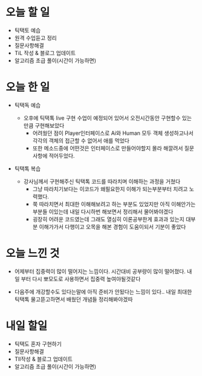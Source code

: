 # 오늘 할 일

- 틱택토 예습
- 원격 수업듣고 정리 
- 질문사항해결
- TiL 작성 & 블로그 업데이트
- 알고리즘 초급 풀이(시간이 가능하면)



# 오늘 한 일

- 틱택독 예습
  - 오후에 틱택톡 live 구현 수업이 예정되어 있어서 오전시간동안 구현할수 있는 만큼 구현해보았다
    - 어려웠던 점이 Player인터페이스로 Ai와 Human 모두 객체 생성하고나서 각각의 객체의 접근할 수 없어서 애를 먹었다
    - 또한 메소드중에 어떤것은 인터페이스로 만들어야할지 몰라 해깔려서 질문사항에 적어두었다.

- 틱택톡 복습

  - 강사님께서 구현해주신 틱택톡 코드를 따라치며 이해하는 과정을 거쳤다
    - 그냥 따라치기보다는 이코드가 왜필요한지 이해가 되는부분부터 치려고 노력했다.
    - 쭉 따라치면서 최대한 이해해보려고 하는 부분도 있었지만 아직 이해안가는 부분들 이있는데 내일 다시하번 해보면서 정리해서 물어봐야겠다
    - 굉장히 어려운 코드였는데 그래도 열심히 이론공부한게 효과과 있는지 대부분 이해가가서 다행이고 오목을 해본 경험이 도움이되서 기분이 좋았다
  
    
  
  

# 오늘 느낀 것

- 어제부터 집중력이 많이 떨어지는 느낌이다. 시간대비 공부량이 많이 떨어졌다. 내일 부터 다시 뽀모도로 사용하면서 집중력 높여야될것같다

- 다음주에 개강할수도 있다는말에 아직 준비가 안됬다는 느낌이 있다.. 내일 최대한 틱택톡 물고뜯고하면서 배웠던 개념들 정리해봐야겠따

  

# 내일 할일

- 틱택도 혼자 구현하기
- 질문사항해결
- TIl작성 & 블로그 업데이트
- 알고리즘 초급 풀이(시간이 가능하면)
